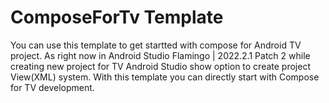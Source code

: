 # ComposeForTv Template
You can use this template to get startted with compose for Android TV project. As right now in Android Studio Flamingo | 2022.2.1 Patch 2 while creating new project for TV Android Studio show option to create project View(XML) system. With this template you can directly start with Compose for TV development.
